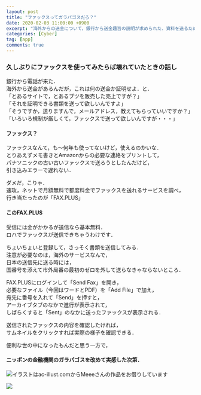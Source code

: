 ```yaml
---
layout: post
title: "ファックスってガラパゴスだろ？"
date: 2020-02-03 11:00:00 +0900
excerpt: "海外からの送金について，銀行から送金趣旨の説明が求められた．資料を送るためメールアドレスを聞くと，何とファックスで送れという・・・"
categories: [Cyber]
tag: [app]
comments: true
---
```

### 久しぶりにファックスを使ってみたらば壊れていたときの話し

銀行から電話が来た．  
海外から送金があるんだが，これは何の送金か証明せよ．と．  
「とあるサイトで，とあるブツを販売した売上ですが？」  
「それを証明できる書類を送って欲しいんですよ」  
「そうですか，送りますんで，メールアドレス，教えてもらっていいですか？」  
「いろいろ規制が厳しくて，ファックスで送って欲しいんですが・・・」

#### ファックス？
ファックスなんて，も〜何年も使ってないけど，使えるのかいな．  
とりあえずメモ書きとAmazonからの必要な連絡をプリントして，  
パナソニックの古い古いファックスで送ろうとしたんだけど，  
引き込みエラーで遅れない．

ダメだ，こりゃ．  
速攻，ネットで月額無料で都度料金でファックスを送れるサービスを調べ，  
行き当たったのが「FAX.PLUS」

#### このFAX.PLUS
受信には金がかかるが送信なら基本無料．  
ロハでファックスが送信できちゃうわけです．

ちょいちょいと登録して，さっそく書類を送信してみる．  
注意が必要なのは，海外のサービスなんで，  
日本の送信先に送る時には，  
国番号を添えて市外局番の最初のゼロを外して送らなきゃならないところ．

FAX.PLUSにログインして「Send Fax」を開き，  
必要なファイル（今回はワードとPDF）を「Add File」で加え，  
宛先に番号を入れて「Send」を押すと，  
アーカイブタブのなかで進行が表示されて，  
しばらくすると「Sent」のなかに送ったファックスが表示される．

送信されたファックスの内容を確認したければ，  
サムネイルをクリックすれば実際の様子を確認できる．

便利な世の中になったもんだと思う一方で，
#### ニッポンの金融機関のガラパゴスを改めて実感した次第．

![イラストはac-illust.comからMeeeさんの作品をお借りしています](https://salmon-onigiri.github.io/blog/img/fax.png)

<a href="https://amzn.to/39Jvjsz"><img src="https://salmon-onigiri.github.io/blog/img/fax.png"></a>